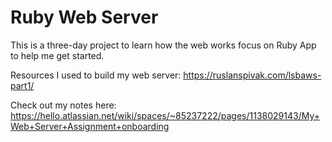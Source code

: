 # Ruby Web Server

This is a three-day project to learn how the web works focus on Ruby App to help me get started.

Resources I used to build my web server: https://ruslanspivak.com/lsbaws-part1/

Check out my notes here: https://hello.atlassian.net/wiki/spaces/~85237222/pages/1138029143/My+Web+Server+Assignment+onboarding



